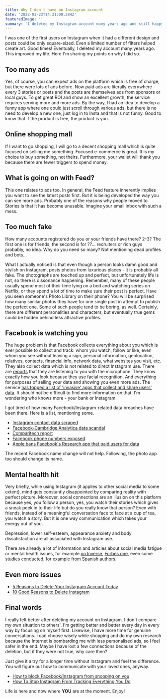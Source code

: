 ```yaml
---
title: Why I don't have an Instagram account
date: '2022-01-23T14:31:00.284Z'
featuredImage: ''
summary: 'I deleted my Instagram account many years ago and still happy about that. Here are my points for.'
---
```


I was one of the first users on Instagram when it had a different design and posts could be only square-sized. Even a limited number of filters helped create art. Good times! Eventually, I deleted my account many years ago. This improved my life. Here I'm sharing my points on why I did so.

## Too many ads

Yes, of course, you can expect ads on the platform which is free of charge, but there were lots of ads before. Now paid ads are literally everywhere - every 3 stories or posts and the posts are themselves ads from sponsors or local guys. To get great ROI and show an excellent growth, the service requires serving more and more ads. By the way, I had an idea to develop a funny app where one could just scroll through various ads, but there is no need to develop a new one, just log in to Insta and that is not funny. Good to know that if the product is free, the product is you.

## Online shopping mall

If I want to go shopping, I will go to a decent shopping mall which is quite focused on selling me something. Focused e-commerce is great. It is my choice to buy something, not theirs. Furthermore, your wallet will thank you because there are fewer triggers to spend money.

## What is going on with Feed?

This one relates to ads too. In general, the Feed feature inherently implies you want to see the latest posts first. But it is being developed the way you can see more ads. Probably one of the reasons why people moved to Stories is that it has become unusable. Imagine your email inbox with such a mess.

## Too much fake

How many accounts registered do you or your friends have there? 2-3? The first one is for friends, the second is for ??... recruiters or rich guys probably, no idea. Why do you need so many? Not mentioning dead profiles and bots...

What I actually noticed is that even though a person looks damn good and stylish on Instagram, posts photos from luxurious places - it is probably all fake. The photographs are touched up and perfect, but unfortunately life is not, so there is dissonance happening. Remember, many of these people usually spend most of their time lying on a bed and watching series on Netflix, or they spend a lot of time to make sure their post is perfect. Have you seen someone's Photo Library on their phone? You will be surprised how many similar photos they have for one single post in attempt to publish the perfect one. Some of such people tend to be boring, as well. Certainly, there are different personalities and characters, but eventually true gems could be hidden behind less attractive profiles.

## Facebook is watching you

The huge problem is that Facebook collects everything about you which is ever possible to collect and track: whom you watch, follow or like, even whom you see without leaving a sign, personal information, geolocation, relatives, contacts, financial info, network data, what websites you visit, [etc.](https://vpnoverview.com/privacy/social-media/what-does-instagram-know-about-me/) They also collect data which is not related to direct Instagram use. There are [reports](https://damln.medium.com/instagram-is-listening-to-you-97e8f2c53023) that they are listening to you with the microphone. They know exactly how you look because they use facial recognition. And everything for purposes of selling your data and showing you even more ads. The service [has topped a list of 'invasive' apps that collect and share users' data](https://www.independent.co.uk/life-style/gadgets-and-tech/instagram-invasive-app-privacy-facebook-b1818453.html). It should not be difficult to find more information on that. I'm wondering who knows more - your bank or Instagram.

I got tired of how many Facebook/Instagram-related data breaches have been there. Here is a list, mentioning some.

- [Instagram contact data scraped](https://techcrunch.com/2019/05/20/instagram-influencer-celebrity-accounts-scraped/)
- [Facebook-Cambridge Analytica data scandal](https://en.wikipedia.org/wiki/Facebook–Cambridge_Analytica_data_scandal)
- [Comparitech report](https://www.comparitech.com/blog/information-security/267-million-phone-numbers-exposed-online/)
- [Facebook phone numbers exposed](https://techcrunch.com/2019/09/04/facebook-phone-numbers-exposed/)
- [Apple bans Facebook's Research app that paid users for data](https://techcrunch.com/2019/01/30/apple-bans-facebook-vpn/)

The recent Facebook name change will not help. Following, the photo app too should change its name.

## Mental health hit

Very briefly, while using Instagram (it applies to other social media to some extent), mind gets constantly disappointed by comparing reality with perfect picture. Moreover, social connections are an illusion on this platform because yes, you follow a person, yes, you watch their stories which gives a sneak peek in to their life but do you really know that person? Even with friends, instead of a meaningful conversation face to face at a cup of tea, you watch a story. But it is one way communication which takes your energy out of you.

Depression, lower self-esteem, appearance anxiety and body dissatisfaction are all associated with Instagram use.

There are already a lot of information and articles about social media fatigue or mental health issues, for example [on Inverse](https://www.inverse.com/mind-body/dont-log-off), [Forbes one](https://www.forbes.com/sites/kimelsesser/2021/10/05/heres-how-instagram-harms-young-women-according-to-research), even some studies conducted, for example [from Spanish authors](https://www.emerald.com/insight/content/doi/10.1108/SJME-12-2018-0059/full/html).

## Even more issues

- [5 Reasons to Delete Your Instagram Account Today](https://fun.lovetoknow.com/rules-live-by/5-reasons-delete-your-instagram-account-today)
- [10 Good Reasons to Delete Instagram](https://targettrend.com/reasons-to-delete-instagram/)

## Final words

I really felt better after deleting my account on Instagram. I don't compare my own situation to others'. I'm getting better and better every day in every way by focusing on myself first. Likewise, I have more time for genuine conversations. I can choose wisely while shopping and do my own research because the Internet is bombarding me with less personalised ads, so I feel safer in the end. Maybe I have lost a few connections because of the deletion, but if they were not true, why care then?

Just give it a try for a longer time without Instagram and feel the difference. You will figure out how to communicate with your loved ones, anyway.

- [How to block Facebook/Instagram from snooping on you](https://www.washingtonpost.com/technology/2021/08/29/stop-facebook-tracking/)
- [How To Stop Instagram From Tracking Everything You Do](https://www.wired.com/story/how-to-stop-instagram-from-tracking-everything-you-do/)

Life is here and now where **YOU** are at the moment. Enjoy!
